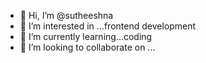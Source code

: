 - 👋 Hi, I’m @sutheeshna
- 👀 I’m interested in ...frontend development
- 🌱 I’m currently learning...coding
- 💞️ I’m looking to collaborate on ...


<!---
sutheeshna/sutheeshna is a ✨ special ✨ repository because its `README.md` (this file) appears on your GitHub profile.
You can click the Preview link to take a look at your changes.
--->
